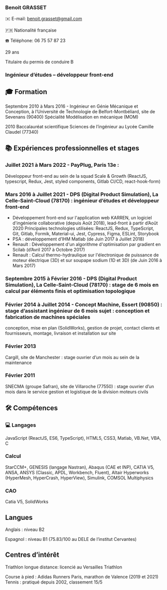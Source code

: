 ### Benoit GRASSET
✉️ E-mail: benoit.grasset@gmail.com

🇫🇷 Nationalité française

☎️ Téléphone: 06 75 57 87 23

29 ans

Titulaire du permis de conduire B

### Ingénieur d’études – développeur front-end

## 🎓 Formation
Septembre 2010 à Mars 2016 - Ingénieur en Génie Mécanique et Conception, à l’Université de Technologie de Belfort-Montbéliard, site de Sevenans (90400)
Spécialité Modélisation en mécanique (MOM)

2010 Baccalauréat scientifique Sciences de l’ingénieur au Lycée Camille Claudel (77340)

## 📚 Expériences professionnelles et stages
### Juillet 2021 à Mars 2022 - PayPlug, Paris 13e :
Développeur front-end au sein de la squad Scale & Growth (ReactJS, typescript, Redux, Jest, styled components, Gitlab CI/CD, react-hook-form)
### Mars 2016 à Juillet 2021 - DPS (Digital Product Simulation), La Celle-Saint-Cloud (78170) : ingénieur d’études et développeur front-end
- Développement front-end sur l'application web KARREN, un logiciel d'ingénierie collaborative (depuis Août 2018), lead-front à partir d’Août 2020
Principales technologies utilisées: ReactJS, Redux, TypeScript, Git, Gitlab, Formik,
Material-ui, Jest, Cypress, Figma, ESLint, Storybook
- PSA : développement d’IHM Matlab (de Juin 2017 à Juillet 2018)
- Renault : Développement d'un algorithme d'optimisation par gradient en Scilab
(d’Avril 2017 à Octobre 2017)
- Renault : Calcul thermo-hydraulique sur l'électronique de puissance de moteur
électrique (3D) et sur soupape sodium (1D et 3D) (de Juin 2016 à Mars 2017)
### Septembre 2015 à Février 2016 - DPS (Digital Product Simulation), La Celle-Saint-Cloud (78170) : stage de 6 mois en calcul par éléments finis et optimisation topologique
### Février 2014 à Juillet 2014 - Concept Machine, Essert (90850) : stage d’assistant ingénieur de 6 mois sujet : conception et fabrication de machines spéciales
conception, mise en plan (SolidWorks), gestion de projet, contact clients et fournisseurs, montage, livraison et installation sur site
### Février 2013
Cargill, site de Manchester : stage ouvrier d’un mois au sein de la maintenance
### Février 2011
SNECMA (groupe Safran), site de Villaroche (77550) : stage ouvrier d’un mois dans le service gestion et logistique de la division moteurs civils

## 🛠️ Compétences
### 💻 Langages
JavaScript (ReactJS, ES6, TypeScript), HTML5, CSS3, Matlab, VB.Net, VBA, C
### Calcul
StarCCM+, GENESIS (langage Nastran), Abaqus (CAE et INP), CATIA V5, ANSA, ANSYS (Classic, APDL, Workbench, Fluent), Altair Hyperworks (HyperMesh, HyperCrash, HyperView), Simulink, COMSOL Multiphysics
### CAO
Catia V5, SolidWorks

## Langues
 Anglais : niveau B2
 
 Espagnol : niveau B1 (75.83/100 au DELE de l’institut Cervantes)
 
## Centres d’intérêt
Triathlon longue distance: licencié au Versailles Triathlon

Course à pied : Adidas Runners Paris, marathon de Valence (2019 et 2021) Tennis : pratiqué depuis 2002, classement 15/5
